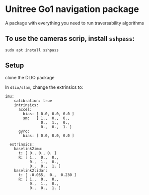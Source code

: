 # Unitree Go1 navigation package

A package with everything you need to run traversability algorithms

## To use the cameras scrip, install `sshpass`:
```
sudo apt install sshpass
```

## Setup

clone the DLIO package

In `dlio/slam`, change the extrinsics to:
```
imu:
    calibration: true
    intrinsics:
      accel:
        bias: [ 0.0, 0.0, 0.0 ]
        sm:   [ 1.,  0.,  0.,
                0.,  1.,  0.,
                0.,  0.,  1. ]
      gyro:
        bias: [ 0.0, 0.0, 0.0 ]

  extrinsics:
    baselink2imu:
      t: [ 0., 0., 0. ]
      R: [ 1.,  0.,  0.,
           0.,  1.,  0.,
           0.,  0.,  1. ]
    baselink2lidar:
      t: [ -0.055,  0.,  0.230 ]
      R: [ 1.,  0.,  0.,
           0.,  1.,  0.,
           0.,  0.,  1. ]
```